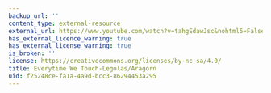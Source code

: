 ```yaml
---
backup_url: ''
content_type: external-resource
external_url: https://www.youtube.com/watch?v=tahgEdawJsc&nohtml5=False
has_external_licence_warning: true
has_external_license_warning: true
is_broken: ''
license: https://creativecommons.org/licenses/by-nc-sa/4.0/
title: Everytime We Touch-Legolas/Aragorn
uid: f25248ce-fa1a-4a9d-bcc3-86294453a295
---
```

